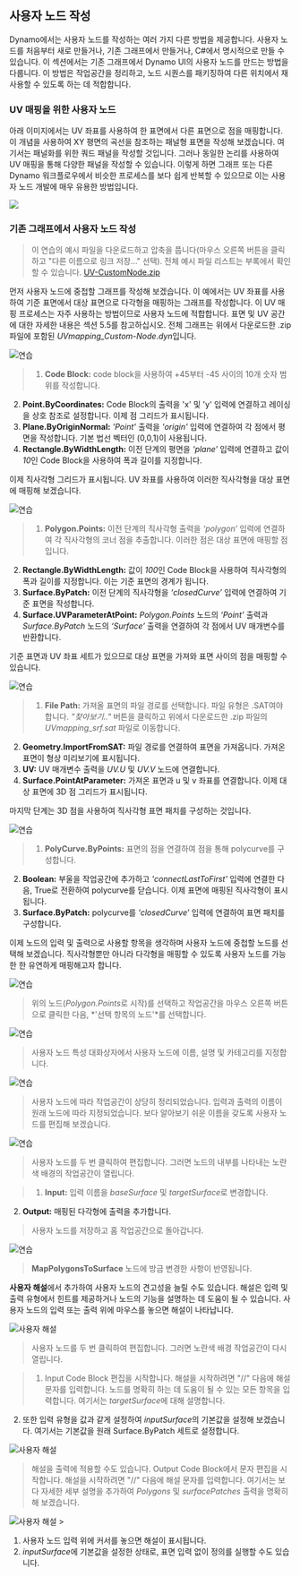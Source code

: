 

## 사용자 노드 작성

Dynamo에서는 사용자 노드를 작성하는 여러 가지 다른 방법을 제공합니다. 사용자 노드를 처음부터 새로 만들거나, 기존 그래프에서 만들거나, C#에서 명시적으로 만들 수 있습니다. 이 섹션에서는 기존 그래프에서 Dynamo UI의 사용자 노드를 만드는 방법을 다룹니다. 이 방법은 작업공간을 정리하고, 노드 시퀀스를 패키징하여 다른 위치에서 재사용할 수 있도록 하는 데 적합합니다.

### UV 매핑을 위한 사용자 노드

아래 이미지에서는 UV 좌표를 사용하여 한 표면에서 다른 표면으로 점을 매핑합니다. 이 개념을 사용하여 XY 평면의 곡선을 참조하는 패널형 표면을 작성해 보겠습니다. 여기서는 패널화를 위한 쿼드 패널을 작성할 것입니다. 그러나 동일한 논리를 사용하여 UV 매핑을 통해 다양한 패널을 작성할 수 있습니다. 이렇게 하면 그래프 또는 다른 Dynamo 워크플로우에서 비슷한 프로세스를 보다 쉽게 반복할 수 있으므로 이는 사용자 노드 개발에 매우 유용한 방법입니다.

![](images/10-2/uvMap2-01-01.jpg)

### 기존 그래프에서 사용자 노드 작성

> 이 연습의 예시 파일을 다운로드하고 압축을 풉니다(마우스 오른쪽 버튼을 클릭하고 "다른 이름으로 링크 저장..." 선택). 전체 예시 파일 리스트는 부록에서 확인할 수 있습니다. [UV-CustomNode.zip](datasets/10-2/UV-CustomNode.zip)

먼저 사용자 노드에 중첩할 그래프를 작성해 보겠습니다. 이 예에서는 UV 좌표를 사용하여 기준 표면에서 대상 표면으로 다각형을 매핑하는 그래프를 작성합니다. 이 UV 매핑 프로세스는 자주 사용하는 방법이므로 사용자 노드에 적합합니다. 표면 및 UV 공간에 대한 자세한 내용은 섹션 5.5를 참고하십시오. 전체 그래프는 위에서 다운로드한 .zip 파일에 포함된 *UVmapping_Custom-Node.dyn*입니다.

![연습](images/10-2/UVmapping01.jpg)

> 1. **Code Block:** code block을 사용하여 +45부터 -45 사이의 10개 숫자 범위를 작성합니다.
2. **Point.ByCoordinates:** Code Block의 출력을 'x' 및 'y' 입력에 연결하고 레이싱을 상호 참조로 설정합니다. 이제 점 그리드가 표시됩니다.
3. **Plane.ByOriginNormal:** *'Point'* 출력을 *'origin'* 입력에 연결하여 각 점에서 평면을 작성합니다. 기본 법선 벡터인 (0,0,1)이 사용됩니다.
4. **Rectangle.ByWidthLength:** 이전 단계의 평면을 *‘plane’* 입력에 연결하고 값이 *10*인 Code Block을 사용하여 폭과 길이를 지정합니다.

이제 직사각형 그리드가 표시됩니다. UV 좌표를 사용하여 이러한 직사각형을 대상 표면에 매핑해 보겠습니다.

![연습](images/10-2/UVmapping02.jpg)

> 1. **Polygon.Points:** 이전 단계의 직사각형 출력을 *‘polygon’* 입력에 연결하여 각 직사각형의 코너 점을 추출합니다. 이러한 점은 대상 표면에 매핑할 점입니다.
2. **Rectangle.ByWidthLength:** 값이 *100*인 Code Block을 사용하여 직사각형의 폭과 길이를 지정합니다. 이는 기준 표면의 경계가 됩니다.
3. **Surface.ByPatch:** 이전 단계의 직사각형을 *‘closedCurve’* 입력에 연결하여 기준 표면을 작성합니다.
4. **Surface.UVParameterAtPoint:** *Polygon.Points* 노드의 *‘Point’* 출력과 *Surface.ByPatch* 노드의 *‘Surface’* 출력을 연결하여 각 점에서 UV 매개변수를 반환합니다.

기준 표면과 UV 좌표 세트가 있으므로 대상 표면을 가져와 표면 사이의 점을 매핑할 수 있습니다.

![연습](images/10-2/UVmapping03.jpg)

> 1. **File Path:** 가져올 표면의 파일 경로를 선택합니다. 파일 유형은 .SAT여야 합니다. *"찾아보기.."* 버튼을 클릭하고 위에서 다운로드한 .zip 파일의 *UVmapping_srf.sat* 파일로 이동합니다.
2. **Geometry.ImportFromSAT:** 파일 경로를 연결하여 표면을 가져옵니다. 가져온 표면이 형상 미리보기에 표시됩니다.
3. **UV:** UV 매개변수 출력을 *UV.U* 및 *UV.V* 노드에 연결합니다.
4. **Surface.PointAtParameter:** 가져온 표면과 u 및 v 좌표를 연결합니다. 이제 대상 표면에 3D 점 그리드가 표시됩니다.

마지막 단계는 3D 점을 사용하여 직사각형 표면 패치를 구성하는 것입니다.

![연습](images/10-2/UVmapping04.jpg)

> 1. **PolyCurve.ByPoints:** 표면의 점을 연결하여 점을 통해 polycurve를 구성합니다.
2. **Boolean:** 부울을 작업공간에 추가하고 *'connectLastToFirst'* 입력에 연결한 다음, True로 전환하여 polycurve를 닫습니다. 이제 표면에 매핑된 직사각형이 표시됩니다.
3. **Surface.ByPatch:** polycurve를 *‘closedCurve’* 입력에 연결하여 표면 패치를 구성합니다.

이제 노드의 입력 및 출력으로 사용할 항목을 생각하며 사용자 노드에 중첩할 노드를 선택해 보겠습니다. 직사각형뿐만 아니라 다각형을 매핑할 수 있도록 사용자 노드를 가능한 한 유연하게 매핑해고자 합니다.

![연습](images/10-2/UVmapping05.jpg)

> 위의 노드(*Polygon.Points*로 시작)를 선택하고 작업공간을 마우스 오른쪽 버튼으로 클릭한 다음, *'선택 항목의 노드'*를 선택합니다.

![연습](images/10-2/UVmapping06.jpg)

> 사용자 노드 특성 대화상자에서 사용자 노드에 이름, 설명 및 카테고리를 지정합니다.

![연습](images/10-2/UVmapping07.jpg)

> 사용자 노드에 따라 작업공간이 상당히 정리되었습니다. 입력과 출력의 이름이 원래 노드에 따라 지정되었습니다. 보다 알아보기 쉬운 이름을 갖도록 사용자 노드를 편집해 보겠습니다.

![연습](images/10-2/UVmapping08.jpg)

> 사용자 노드를 두 번 클릭하여 편집합니다. 그러면 노드의 내부를 나타내는 노란색 배경의 작업공간이 열립니다.

> 1. **Input:** 입력 이름을 *baseSurface* 및 *targetSurface*로 변경합니다.
2. **Output:** 매핑된 다각형에 출력을 추가합니다.
> 사용자 노드를 저장하고 홈 작업공간으로 돌아갑니다.

![연습](images/10-2/UVmapping09.jpg)

> **MapPolygonsToSurface** 노드에 방금 변경한 사항이 반영됩니다.

**사용자 해설**에서 추가하여 사용자 노드의 견고성을 늘릴 수도 있습니다. 해설은 입력 및 출력 유형에서 힌트를 제공하거나 노드의 기능을 설명하는 데 도움이 될 수 있습니다. 사용자 노드의 입력 또는 출력 위에 마우스를 놓으면 해설이 나타납니다.

![사용자 해설](images/10-2/UVmapping_Custom1.jpg)

> 사용자 노드를 두 번 클릭하여 편집합니다. 그러면 노란색 배경 작업공간이 다시 열립니다.

> 1. Input Code Block 편집을 시작합니다. 해설을 시작하려면 "//" 다음에 해설 문자를 입력합니다. 노드를 명확히 하는 데 도움이 될 수 있는 모든 항목을 입력합니다. 여기서는 *targetSurface*에 대해 설명합니다.
2. 또한 입력 유형을 값과 같게 설정하여 *inputSurface*의 기본값을 설정해 보겠습니다. 여기서는 기본값을 원래 Surface.ByPatch 세트로 설정합니다.

![사용자 해설](images/10-2/UVmapping_Custom1_.jpg)

> 해설을 출력에 적용할 수도 있습니다. Output Code Block에서 문자 편집을 시작합니다. 해설을 시작하려면 "//" 다음에 해설 문자를 입력합니다. 여기서는 보다 자세한 세부 설명을 추가하여 *Polygons* 및 *surfacePatches* 출력을 명확히 해 보겠습니다.

![사용자 해설](images/10-2/UVmapping_Custom2.jpg) >

1. 사용자 노드 입력 위에 커서를 놓으면 해설이 표시됩니다.
2. *inputSurface*에 기본값을 설정한 상태로, 표면 입력 없이 정의를 실행할 수도 있습니다.

